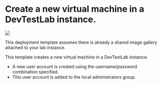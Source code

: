 # Create a new virtual machine in a DevTestLab instance.

<a href="https://portal.azure.com/#create/Microsoft.Template/uri/https%3A%2F%2Fraw.githubusercontent.com%2Fazure%2Fazure-devtestlab%2Fmaster%2Fsamples%2FDevTestLabs%2FQuickStartTemplates%2F101-dtl-create-vm-username-pwd-sharedimage%2Fazuredeploy.json" target="_blank">
    <img src="http://azuredeploy.net/deploybutton.png"/>
</a>

This deployment template assumes there is already a shared image gallery attached to your lab instance.

This template creates a new virtual machine in a DevTestLab instance.
- A new user account is created using the username/password combination specified. 
- This user account is added to the local administrators group.
